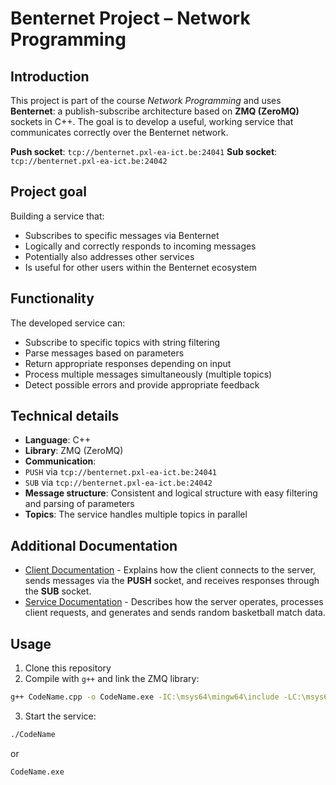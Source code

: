 # Benternet Project – Network Programming

## Introduction

This project is part of the course *Network Programming* and uses **Benternet**: a publish-subscribe architecture based on **ZMQ (ZeroMQ)** sockets in C++. The goal is to develop a useful, working service that communicates correctly over the Benternet network.

**Push socket**: `tcp://benternet.pxl-ea-ict.be:24041`
**Sub socket**: `tcp://benternet.pxl-ea-ict.be:24042`

## Project goal

Building a service that:
- Subscribes to specific messages via Benternet
- Logically and correctly responds to incoming messages
- Potentially also addresses other services
- Is useful for other users within the Benternet ecosystem

## Functionality

The developed service can:
- Subscribe to specific topics with string filtering
- Parse messages based on parameters
- Return appropriate responses depending on input
- Process multiple messages simultaneously (multiple topics)
- Detect possible errors and provide appropriate feedback

## Technical details

- **Language**: C++
- **Library**: ZMQ (ZeroMQ)
- **Communication**: 
- `PUSH` via `tcp://benternet.pxl-ea-ict.be:24041` 
- `SUB` via `tcp://benternet.pxl-ea-ict.be:24042`
- **Message structure**: Consistent and logical structure with easy filtering and parsing of parameters
- **Topics**: The service handles multiple topics in parallel

## Additional Documentation

- [Client Documentation](./client.md) - Explains how the client connects to the server, sends messages via the **PUSH** socket, and receives responses through the **SUB** socket.
- [Service Documentation](./service.md) - Describes how the server operates, processes client requests, and generates and sends random basketball match data.


## Usage

1. Clone this repository
2. Compile with `g++` and link the ZMQ library:
```bash
g++ CodeName.cpp -o CodeName.exe -IC:\msys64\mingw64\include -LC:\msys64\mingw64\lib -lzmq
```
3. Start the service:
```bash
./CodeName
```

or

```bash
CodeName.exe
